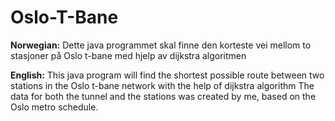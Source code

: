 # Oslo-T-Bane
**Norwegian:**
Dette java programmet skal finne den korteste vei mellom to stasjoner på Oslo t-bane med hjelp av dijkstra algoritmen

**English:** 
This java program will find the shortest possible route between two stations in the Oslo t-bane network with the help of dijkstra algorithm
The data for both the tunnel and the stations was created by me, based on the Oslo metro schedule.
